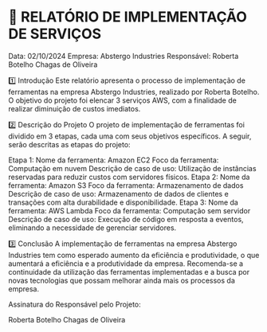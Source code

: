 # 📝 RELATÓRIO DE IMPLEMENTAÇÃO DE SERVIÇOS
Data: 02/10/2024
Empresa: Abstergo Industries
Responsável: Roberta Botelho Chagas de Oliveira

1️⃣ Introdução
Este relatório apresenta o processo de implementação de ferramentas na empresa Abstergo Industries, realizado por Roberta Botelho. O objetivo do projeto foi elencar 3 serviços AWS, com a finalidade de realizar diminuição de custos imediatos.

2️⃣ Descrição do Projeto
O projeto de implementação de ferramentas foi dividido em 3 etapas, cada uma com seus objetivos específicos. A seguir, serão descritas as etapas do projeto:

Etapa 1:
Nome da ferramenta: Amazon EC2
Foco da ferramenta: Computação em nuvem
Descrição de caso de uso: Utilização de instâncias reservadas para reduzir custos com servidores físicos.
Etapa 2:
Nome da ferramenta: Amazon S3
Foco da ferramenta: Armazenamento de dados
Descrição de caso de uso: Armazenamento de dados de clientes e transações com alta durabilidade e disponibilidade.
Etapa 3:
Nome da ferramenta: AWS Lambda
Foco da ferramenta: Computação sem servidor
Descrição de caso de uso: Execução de código em resposta a eventos, eliminando a necessidade de gerenciar servidores.

3️⃣ Conclusão
A implementação de ferramentas na empresa Abstergo Industries tem como esperado aumento da eficiência e produtividade, o que aumentará a eficiência e a produtividade da empresa. Recomenda-se a continuidade da utilização das ferramentas implementadas e a busca por novas tecnologias que possam melhorar ainda mais os processos da empresa.


Assinatura do Responsável pelo Projeto:

Roberta Botelho Chagas de Oliveira
